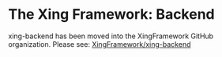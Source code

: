 The Xing Framework: Backend
===

xing-backend has been moved into the XingFramework GitHub organization.  Please see:
[XingFramework/xing-backend](https://github.com/XingFramework/xing-backend)
